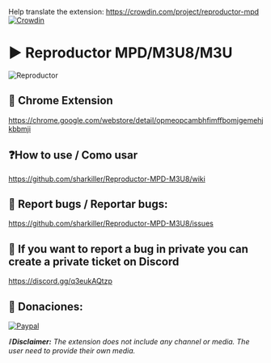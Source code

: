 Help translate the extension: https://crowdin.com/project/reproductor-mpd [![Crowdin](https://badges.crowdin.net/reproductor-mpd/localized.svg)](https://crowdin.com/project/reproductor-mpd)

# ▶ Reproductor MPD/M3U8/M3U

![Reproductor](https://github.com/sharkiller/Reproductor-MPD-M3U8/assets/712193/c5bf1386-6cb2-44e2-9d6c-04c4eb60ecb8)

## 🧩 Chrome Extension
https://chrome.google.com/webstore/detail/opmeopcambhfimffbomjgemehjkbbmji

## ❓How to use / Como usar
https://github.com/sharkiller/Reproductor-MPD-M3U8/wiki

## 🐞 Report bugs / Reportar bugs:
https://github.com/sharkiller/Reproductor-MPD-M3U8/issues

## 📨 If you want to report a bug in private you can create a private ticket on Discord
https://discord.gg/q3eukAQtzp

## 💸 Donaciones:
[![Paypal](https://i.imgur.com/9jVylMm.png)](https://www.paypal.com/donate/?hosted_button_id=3ZU7B53B77VT2)


_**❕ Disclaimer:** The extension does not include any channel or media. The user need to provide their own media._
